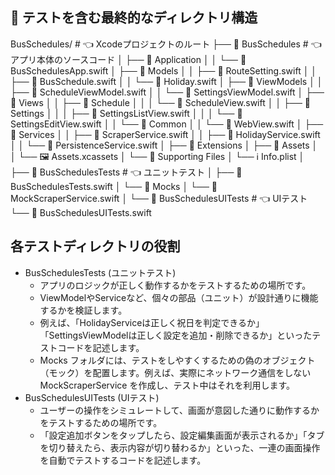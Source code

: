 ## 🧪 テストを含む最終的なディレクトリ構造

BusSchedules/ # 👈 Xcodeプロジェクトのルート
├── 📁 BusSchedules # 👈 アプリ本体のソースコード
│   ├── 📁 Application
│   │   └── 📄 BusSchedulesApp.swift
│   ├── 📁 Models
│   │   ├── 📄 RouteSetting.swift
│   │   ├── 📄 BusSchedule.swift
│   │   └── 📄 Holiday.swift
│   ├── 📁 ViewModels
│   │   ├── 📄 ScheduleViewModel.swift
│   │   └── 📄 SettingsViewModel.swift
│   ├── 📁 Views
│   │   ├── 📁 Schedule
│   │   │   └── 📄 ScheduleView.swift
│   │   ├── 📁 Settings
│   │   │   ├── 📄 SettingsListView.swift
│   │   │   └── 📄 SettingsEditView.swift
│   │   └── 📁 Common
│   │       └── 📄 WebView.swift
│   ├── 📁 Services
│   │   ├── 📄 ScraperService.swift
│   │   ├── 📄 HolidayService.swift
│   │   └── 📄 PersistenceService.swift
│   ├── 📁 Extensions
│   ├── 📁 Assets
│   │   └── 🖼️ Assets.xcassets
│   └── 📁 Supporting Files
│       └── ℹ️ Info.plist
│
├── 📁 BusSchedulesTests # 👈 ユニットテスト
│   ├── 📄 BusSchedulesTests.swift
│   └── 📁 Mocks
│       └── 📄 MockScraperService.swift
│
└── 📁 BusSchedulesUITests # 👈 UIテスト
    └── 📄 BusSchedulesUITests.swift
## 各テストディレクトリの役割

- BusSchedulesTests (ユニットテスト)
  - アプリのロジックが正しく動作するかをテストするための場所です。
  - ViewModelやServiceなど、個々の部品（ユニット）が設計通りに機能するかを検証します。
  - 例えば、「HolidayServiceは正しく祝日を判定できるか」「SettingsViewModelは正しく設定を追加・削除できるか」といったテストコードを記述します。
  - Mocks フォルダには、テストをしやすくするための偽のオブジェクト（モック）を配置します。例えば、実際にネットワーク通信をしない MockScraperService を作成し、テスト中はそれを利用します。
- BusSchedulesUITests (UIテスト)
  - ユーザーの操作をシミュレートして、画面が意図した通りに動作するかをテストするための場所です。
  - 「設定追加ボタンをタップしたら、設定編集画面が表示されるか」「タブを切り替えたら、表示内容が切り替わるか」といった、一連の画面操作を自動でテストするコードを記述します。